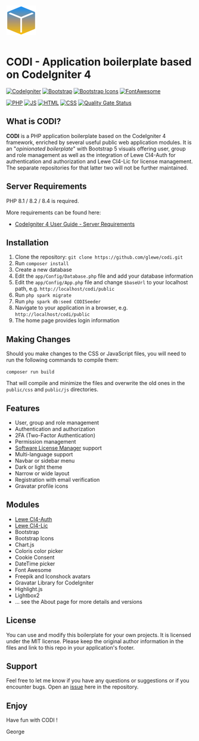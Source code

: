 <img width="80" height="80" style="margin-bottom: 12px;" src="https://github.com/glewe/codi/blob/main/public/images/icons/app-icon-80.png">

# CODI - Application boilerplate based on CodeIgniter 4

[![CodeIgniter](https://img.shields.io/badge/Framework-CodeIgniter_4-c9340a.svg)](https://codeigniter.com/)
[![Bootstrap](https://img.shields.io/badge/Design-Bootstrap_5-563d7c.svg)](https://getbootstrap.com/)
[![Bootstrap Icons](https://img.shields.io/badge/Design-Bootstrap_Icons-563d7c.svg)](https://icons.getbootstrap.com/)
[![FontAwesome](https://img.shields.io/badge/Design-FontAwesome_6-339af0.svg)](https://fontawesome.com/)

[![PHP](https://img.shields.io/badge/PHP-8.4-8892BF.svg)](https://www.php.net/)
[![JS](https://img.shields.io/badge/JS-ES6-f1e05a.svg)](https://developer.mozilla.org/en-US/docs/Web/JavaScript)
[![HTML](https://img.shields.io/badge/HTML-5-e34c26.svg)](https://developer.mozilla.org/en-US/docs/Web/HTML)
[![CSS](https://img.shields.io/badge/CSS-3-563d7c.svg)](https://developer.mozilla.org/en-US/docs/Web/CSS)
[![Quality Gate Status](https://sonarcloud.io/api/project_badges/measure?project=glewe_codi&metric=alert_status)](https://sonarcloud.io/summary/new_code?id=glewe_codi)

## What is CODI?

**CODI** is a PHP application boilerplate based on the CodeIgniter 4 framework, enriched by several useful public web application modules. 
It is an "_opinionated boilerplate_" with Bootstrap 5 visuals offering user, group and role management as well as the integration of 
Lewe CI4-Auth for authentication and authorization and Lewe CI4-Lic for license management. The separate repositories for that latter 
two will not be further maintained.

## Server Requirements

PHP 8.1 / 8.2 / 8.4 is required.

More requirements can be found here:

- [CodeIgniter 4 User Guide - Server Requirements](https://codeigniter.com/user_guide/intro/requirements.html)

## Installation ##
1. Clone the repository: `git clone https://github.com/glewe/codi.git`
2. Run `composer install`
3. Create a new database
4. Edit the `app/Config/Database.php` file and add your database information
5. Edit the `app/Config/App.php` file and change `$baseUrl` to your localhost path, e.g. `http://localhost/codi/public`
6. Run `php spark migrate`
7. Run `php spark db:seed CODISeeder`
8. Navigate to your application in a browser, e.g. `http://localhost/codi/public`
9. The home page provides login information

## Making Changes ##
Should you make changes to the CSS or JavaScript files, you will need to run the following commands to compile them:

`composer run build`

That will compile and minimize the files and overwrite the old ones in the `public/css` and `public/js` directories.

## Features
- User, group and role management
- Authentication and authorization
- 2FA (Two-Factor Authentication)
- Permission management
- [Software License Manager](https://wordpress.org/plugins/software-license-manager/) support
- Multi-language support
- Navbar or sidebar menu
- Dark or light theme
- Narrow or wide layout
- Registration with email verification
- Gravatar profile icons

## Modules
- [Lewe CI4-Auth](https://github.com/glewe/ci4-auth)
- [Lewe CI4-Lic](https://github.com/glewe/ci4-lic)
- Bootstrap
- Bootstrap Icons
- Chart.js
- Coloris color picker
- Cookie Consent
- DateTime picker
- Font Awesome
- Freepik and Iconshock avatars
- Gravatar Library for CodeIgniter
- Highlight.js
- Lightbox2
- ... see the About page for more details and versions

## License
You can use and modify this boilerplate for your own projects. It is licensed under the MIT license. Please keep the original author 
information in the files and link to this repo in your application's footer.

## Support
Feel free to let me know if you have any questions or suggestions or if you encounter bugs. 
Open an [issue](https://github.com/glewe/codi/issues) here in the repository.

## Enjoy
Have fun with CODI !

George
